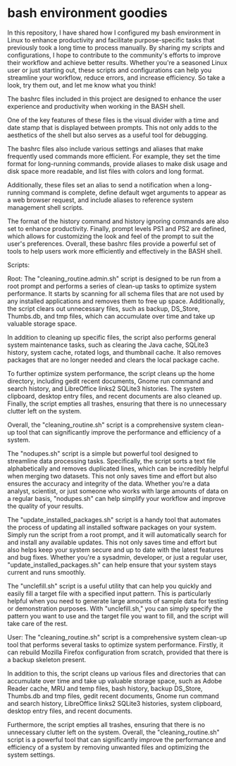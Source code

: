 # bash environment goodies
In this repository, I have shared how I configured my bash environment in Linux to enhance productivity and facilitate purpose-specific tasks that previously took a long time to process manually. By sharing my scripts and configurations, I hope to contribute to the community's efforts to improve their workflow and achieve better results. Whether you're a seasoned Linux user or just starting out, these scripts and configurations can help you streamline your workflow, reduce errors, and increase efficiency. So take a look, try them out, and let me know what you think!

The bashrc files included in this project are designed to enhance the user experience and productivity when working in the BASH shell.

One of the key features of these files is the visual divider with a time and date stamp that is displayed between prompts. This not only adds to the aesthetics of the shell but also serves as a useful tool for debugging.

The bashrc files also include various settings and aliases that make frequently used commands more efficient. For example, they set the time format for long-running commands, provide aliases to make disk usage and disk space more readable, and list files with colors and long format.

Additionally, these files set an alias to send a notification when a long-running command is complete, define default wget arguments to appear as a web browser request, and include aliases to reference system management shell scripts.

The format of the history command and history ignoring commands are also set to enhance productivity. Finally, prompt levels PS1 and PS2 are defined, which allows for customizing the look and feel of the prompt to suit the user's preferences. Overall, these bashrc files provide a powerful set of tools to help users work more efficiently and effectively in the BASH shell.

Scripts:

Root:
The "cleaning_routine.admin.sh" script is designed to be run from a root prompt and performs a series of clean-up tasks to optimize system performance. It starts by scanning for all schema files that are not used by any installed applications and removes them to free up space. Additionally, the script clears out unnecessary files, such as backup, DS_Store, Thumbs.db, and tmp files, which can accumulate over time and take up valuable storage space.

In addition to cleaning up specific files, the script also performs general system maintenance tasks, such as clearing the Java cache, SQLite3 history, system cache, rotated logs, and thumbnail cache. It also removes packages that are no longer needed and clears the local package cache.

To further optimize system performance, the script cleans up the home directory, including gedit recent documents, Gnome run command and search history, and LibreOffice links2 SQLite3 histories. The system clipboard, desktop entry files, and recent documents are also cleaned up. Finally, the script empties all trashes, ensuring that there is no unnecessary clutter left on the system.

Overall, the "cleaning_routine.sh" script is a comprehensive system clean-up tool that can significantly improve the performance and efficiency of a system.

The "nodupes.sh" script is a simple but powerful tool designed to streamline data processing tasks. Specifically, the script sorts a text file alphabetically and removes duplicated lines, which can be incredibly helpful when merging two datasets. This not only saves time and effort but also ensures the accuracy and integrity of the data. Whether you're a data analyst, scientist, or just someone who works with large amounts of data on a regular basis, "nodupes.sh" can help simplify your workflow and improve the quality of your results.

The "update_installed_packages.sh" script is a handy tool that automates the process of updating all installed software packages on your system. Simply run the script from a root prompt, and it will automatically search for and install any available updates. This not only saves time and effort but also helps keep your system secure and up to date with the latest features and bug fixes. Whether you're a sysadmin, developer, or just a regular user, "update_installed_packages.sh" can help ensure that your system stays current and runs smoothly.

The "unclefill.sh" script is a useful utility that can help you quickly and easily fill a target file with a specified input pattern. This is particularly helpful when you need to generate large amounts of sample data for testing or demonstration purposes. With "unclefill.sh," you can simply specify the pattern you want to use and the target file you want to fill, and the script will take care of the rest.

User:
The "cleaning_routine.sh" script is a comprehensive system clean-up tool that performs several tasks to optimize system performance. Firstly, it can rebuild Mozilla Firefox configuration from scratch, provided that there is a backup skeleton present.

In addition to this, the script cleans up various files and directories that can accumulate over time and take up valuable storage space, such as Adobe Reader cache, MRU and temp files, bash history, backup DS_Store, Thumbs.db and tmp files, gedit recent documents, Gnome run command and search history, LibreOffice links2 SQLite3 histories, system clipboard, desktop entry files, and recent documents.

Furthermore, the script empties all trashes, ensuring that there is no unnecessary clutter left on the system. Overall, the "cleaning_routine.sh" script is a powerful tool that can significantly improve the performance and efficiency of a system by removing unwanted files and optimizing the system settings.
